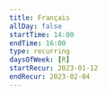 ```yaml
---
title: Français
allDay: false
startTime: 14:00
endTime: 16:00
type: recurring
daysOfWeek: [R]
startRecur: 2023-01-12
endRecur: 2023-02-04
---
```

